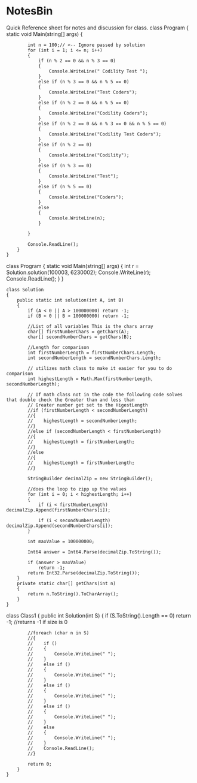 # NotesBin
Quick Reference sheet for notes and discussion for class.
 class Program
    { 
        static void Main(string[] args)
        {
            
            int n = 100;// <-- Ignore passed by solution
            for (int i = 1; i <= n; i++)
            {
                if (n % 2 == 0 && n % 3 == 0)
                {
                    Console.WriteLine(" Codility Test ");
                }
                else if (n % 3 == 0 && n % 5 == 0)
                {
                    Console.WriteLine("Test Coders");
                }
                else if (n % 2 == 0 && n % 5 == 0)
                {
                    Console.WriteLine("Codility Coders");
                }
                else if (n % 2 == 0 && n % 3 == 0 && n % 5 == 0)
                {
                    Console.WriteLine("Codility Test Coders");
                }
                else if (n % 2 == 0)
                {
                    Console.WriteLine("Codility");
                }
                else if (n % 3 == 0)
                {
                    Console.WriteLine("Test");
                }
                else if (n % 5 == 0)
                {
                    Console.WriteLine("Coders");
                }
                else
                {
                    Console.WriteLine(n);
                }

            }

            Console.ReadLine();
        }
    }















 class Program
    {
        static void Main(string[] args)
        {
            int r = Solution.solution(100003, 6230002);
            Console.WriteLine(r);
            Console.ReadLine();
        }
    }

    class Solution
    {
        public static int solution(int A, int B)
        {
            if (A < 0 || A > 100000000) return -1;
            if (B < 0 || B > 100000000) return -1;

            //List of all variables This is the chars array
            char[] firstNumberChars = getChars(A);
            char[] secondNumberChars = getChars(B);

            //Length for comparison 
            int firstNumberLength = firstNumberChars.Length;
            int secondNumberLength = secondNumberChars.Length;

            // utilizes math class to make it easier for you to do comparison
            int highestLength = Math.Max(firstNumberLength, secondNumberLength);

            // If math class not in the code the following code solves that double check the Greater than and less than
            // Greater number get set to the HigestLength
            //if (firstNumberLength < secondNumberLength)
            //{
            //    highestLength = secondNumberLength;
            //}
            //else if (secondNumberLength < firstNumberLength)
            //{
            //    highestLength = firstNumberLength;
            //}
            //else
            //{
            //    highestLength = firstNumberLength;
            //}

            StringBuilder decimalZip = new StringBuilder();

            //does the loop to zipp up the values
            for (int i = 0; i < highestLength; i++)
            {
                if (i < firstNumberLength) decimalZip.Append(firstNumberChars[i]);

                if (i < secondNumberLength) decimalZip.Append(secondNumberChars[i]);
            }

            int maxValue = 100000000;

            Int64 answer = Int64.Parse(decimalZip.ToString());

            if (answer > maxValue)
                return -1;
            return Int32.Parse(decimalZip.ToString());
        }
        private static char[] getChars(int n)
        {
            return n.ToString().ToCharArray();
        }
    }











class Class1
    {
        public int Solution(int S)
        {
            if (S.ToString().Length == 0) return -1; //returns -1 if size is 0

            //foreach (char n in S)
            //{
            //    if ()
            //    {
            //        Console.WriteLine(" ");
            //    }
            //    else if ()
            //    {
            //        Console.WriteLine(" ");
            //    }
            //    else if ()
            //    {
            //        Console.WriteLine(" ");
            //    }
            //    else if ()
            //    {
            //        Console.WriteLine(" ");
            //    }
            //    else
            //    {
            //        Console.WriteLine(" ");
            //    }
            //    Console.ReadLine();
            //}

            return 0;
        }
    }
